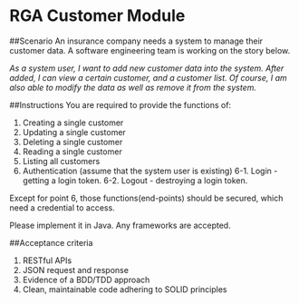 RGA Customer Module
===================

##Scenario
An insurance company needs a system to manage their customer data.  A software engineering team is working on the story below.

*As a system user, I want to add new customer data into the system. After added, I can view a certain customer, and a customer list. Of course, I am also able to modify the data as well as remove it from the system.* 


##Instructions
You are required to provide the functions of:

1. Creating a single customer
2. Updating a single customer
3. Deleting a single customer
4. Reading a single customer
5. Listing all customers
6. Authentication (assume that the system user is existing)
6-1. Login - getting a login token. 
6-2. Logout - destroying a login token.

Except for point 6, those functions(end-points) should be secured, which need a credential to access.

Please implement it in Java. Any frameworks are accepted.

##Acceptance criteria
1. RESTful APIs
2. JSON request and response
3. Evidence of a BDD/TDD approach
4. Clean, maintainable code adhering to SOLID principles

